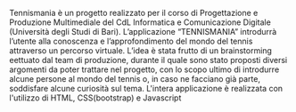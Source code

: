 Tennismania è un progetto realizzato per il corso di Progettazione e Produzione Multimediale del CdL Informatica e Comunicazione Digitale (Università degli Studi di Bari).
L’applicazione “TENNISMANIA” introdurrà l’utente alla conoscenza e l’approfondimento del mondo del tennis attraverso un percorso virtuale. L’idea è stata frutto di un brainstorming eettuato dal team di produzione, durante il quale sono stato proposti diversi argomenti da poter trattare nel progetto, con lo scopo ultimo di introdurre alcune persone al mondo del tennis o, in caso ne facciano già parte, soddisfare alcune curiosità sul tema.
L'intera applicazione è realizzata con l'utilizzo di HTML, CSS(bootstrap) e Javascript

